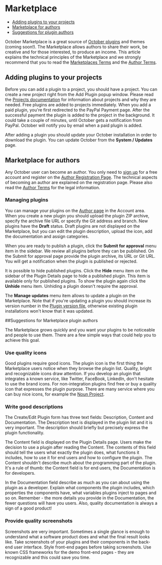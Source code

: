 # Marketplace

- [Adding plugins to your projects](#adding-plugins)
- [Marketplace for authors](#for-authors)
- [Suggestions for plugin authors](#for-plugin-authors)

October Marketplace is a great source of [October plugins](/plugins) and themes (coming soon!). The Marketplace allows authors to share their work, be creative and for those interested, to produce an income. This article explains the technical principles of the Marketplace and we strongly recommend that you to read the [Marketplaces Terms](/terms/marketplace-terms) and the [Author Terms](/terms/author-terms).

<a name="adding-plugins" class="anchor" href="#adding-plugins"></a>
## Adding plugins to your projects

Before you can add a plugin to a project, you should have a project. You can create a new project right from the Add Plugin popup window. Please read the [Projects documentation](/docs/help/projects) for information about projects and why they are needed. Free plugins are added to projects immediately. When you add a paid plugin, you're first redirected to the PayPal Payment page. After the successful payment the plugin is added to the project in the background. It could take a couple of minutes, until October gets a notification from PayPal. October will notify you by email when a paid plugin is added.

After adding a plugin you should update your October installation in order to download the plugin. You can update October from the **System / Updates** page.

<a name="for-authors" class="anchor" href="#for-authors"></a>
## Marketplace for authors

Any October user can become an author. You only need to [sign up](/account/register) for a free account and register on the [Author Registration Page](/account/author/register). The technical aspects of becoming an author are explained on the registration page. Please also read the [Author Terms](/terms/author-terms) for the legal information.

<a name="managing-plugins" class="anchor" href="#managing-plugins"></a>
### Managing plugins

You can manage your plugins on the [Author page](/account/author) in the Account area. When you create a new plugin you should upload the plugin ZIP archive, specify the archive file URL or specify the Git address and branch. New plugins have the **Draft** status. Draft plugins are not displayed on the Marketplace, but you can edit the plugin description, upload the icon, add the documentation and assign categories.

When you are ready to publish a plugin, click the **Submit for approval** menu item in the sidebar. We review all plugins before they can be published. On the Submit for approval page provide the plugin archive, its URL or Git URL. You will get a notification when the plugin is published or rejected.

It is possible to hide published plugins. Click the **Hide** menu item on the sidebar of the Plugin Details page to hide a published plugin. This item is available only for published plugins. To show the plugin again click the **Unhide** menu item. Unhiding a plugin doesn't require the approval.

The **Manage updates** menu item allows to update a plugin on the Marketplace. Note that if you're updating a plugin you should increase its version number in the [Plugin version file](/docs/plugin/registration#migrations-version-history), otherwise existing plugin installations won't know that it was updated.


<a name="for-plugin-authors" class="anchor" href="#for-plugin-authors"></a>
##Suggestions for Marketplace plugin authors

The Marketplace grows quickly and you want your plugins to be noticeable and people to use them. There are a few simple ways that could help you to achieve this goal.

<a name="plugin-icons" class="anchor" href="#plugin-icons"></a>
### Use quality icons

Good plugins require good icons. The plugin icon is the first thing the Marketplace users notice when they browse the plugin list. Quality, bright and recognizable icons draw attention. If you develop an plugin that integrates a known service, like Twitter, FaceBook, LinkedIn, don't hesitate to use the brand icons. For non-integration plugins find free or buy a quality icon that expresses the plugin purpose. There are many service where you can buy nice icons, for example the [Noun Project](http://thenounproject.com/). 

<a name="plugin-descriptions" class="anchor" href="#plugin-descriptions"></a>
### Write good descriptions 

The Create/Edit Plugin form has three text fields: Description, Content and Documentation. The Description text is displayed in the plugin list and it is very important. The description should briefly but precisely express the plugin functionality. 

The Content field is displayed on the Plugin Details page. Users make the decision to use a plugin after reading the Content. The contents of this field should tell the users what exactly the plugin does, what functions it includes, how to use it for end users and how to configure the plugin. The Content shouldn't describe much about the programming part of the plugin. It's a rule of thumb: the Content field is for end users, the Documentation is for developers.

In the Documentation field describe as much as you can about using the plugin as a developer. Explain what components the plugin includes, which properties the components have, what variables plugins inject to pages and so on. Remember - the more details you provide in the Documentation, the fewer questions will have you users. Also, quality documentation is always a sign of a good product!

<a name="plugin-screenshots" class="anchor" href="#plugin-screenshots"></a>
### Provide quality screenshots

Screenshots are very important. Sometimes a single glance is enough to understand what a software product does and what the final result looks like. Take screenshots of your plugins and their components in the back-end user interface. Style front-end pages before taking screenshots. Use known CSS frameworks for the demo front-end pages - they are recognizable and this could save you time.